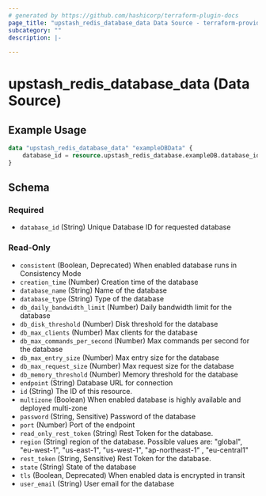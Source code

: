 ```yaml
---
# generated by https://github.com/hashicorp/terraform-plugin-docs
page_title: "upstash_redis_database_data Data Source - terraform-provider-upstash"
subcategory: ""
description: |-
  
---
```


# upstash_redis_database_data (Data Source)



## Example Usage

```terraform
data "upstash_redis_database_data" "exampleDBData" {
    database_id = resource.upstash_redis_database.exampleDB.database_id
}
```

<!-- schema generated by tfplugindocs -->
## Schema

### Required

- `database_id` (String) Unique Database ID for requested database

### Read-Only

- `consistent` (Boolean, Deprecated) When enabled database runs in Consistency Mode
- `creation_time` (Number) Creation time of the database
- `database_name` (String) Name of the database
- `database_type` (String) Type of the database
- `db_daily_bandwidth_limit` (Number) Daily bandwidth limit for the database
- `db_disk_threshold` (Number) Disk threshold for the database
- `db_max_clients` (Number) Max clients for the database
- `db_max_commands_per_second` (Number) Max commands per second for the database
- `db_max_entry_size` (Number) Max entry size for the database
- `db_max_request_size` (Number) Max request size for the database
- `db_memory_threshold` (Number) Memory threshold for the database
- `endpoint` (String) Database URL for connection
- `id` (String) The ID of this resource.
- `multizone` (Boolean) When enabled database is highly available and deployed multi-zone
- `password` (String, Sensitive) Password of the database
- `port` (Number) Port of the endpoint
- `read_only_rest_token` (String) Rest Token for the database.
- `region` (String) region of the database. Possible values are: "global", "eu-west-1", "us-east-1", "us-west-1", "ap-northeast-1" , "eu-central1"
- `rest_token` (String, Sensitive) Rest Token for the database.
- `state` (String) State of the database
- `tls` (Boolean, Deprecated) When enabled data is encrypted in transit
- `user_email` (String) User email for the database


